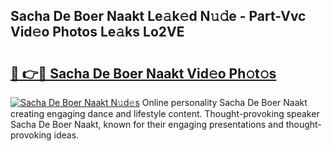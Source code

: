 ## Sacha De Boer Naakt Le𝚊k𝚎d N𝚞𝚍e - Part-Vvc Vid𝚎o Photos Le𝚊ks Lo2VE

# <h2><a href="http://fb5a28.evod.top/?m=Sacha+De+Boer+Naakt">🔗 👉🔴 Sacha De Boer Naakt Vid𝚎o Ph𝚘t𝚘s</a></h2>

[![Sacha De Boer Naakt N𝚞d𝚎s](https://i.imgur.com/8V9OHl7.gif)](http://fb5a28.evod.top/?m=Sacha+De+Boer+Naakt)
Online personality Sacha De Boer Naakt creating engaging dance and lifestyle content. Thought-provoking speaker Sacha De Boer Naakt, known for their engaging presentations and thought-provoking ideas. 
